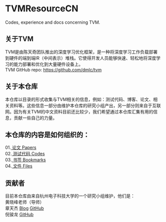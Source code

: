 # TVMResourceCN  
Codes, experience and docs concerning TVM.  

## 关于TVM  
TVM是由陈天奇团队推出的深度学习优化框架，是一种将深度学习工作负载部署到硬件的端到端IR（中间表示）堆栈。它使得开发人员能够快速、轻松地将深度学习的能力部署和优化到大量硬件设备上。  
TVM GitHub repo: <https://github.com/dmlc/tvm>  

## 关于本仓库  
本仓库以目录的形式收集与TVM相关的信息，例如：测试代码、博客、论文、相关资料等。这些信息一部分由维护本仓库的研究小组产出，另一部分则来自于互联网。因为有关TVM的中文资料目前还比较少，我们希望通过本仓库汇集有用的信息，贡献一些自己的力量。  

## 本仓库的内容是如何组织的：  
01.[ 论文 Papers](01.%E8%AE%BA%E6%96%87)  
02.[ 测试代码 Codes](02.%E6%B5%8B%E8%AF%95%E4%BB%A3%E7%A0%81)  
03.[ 书签 Bookmarks](03.%E4%B9%A6%E7%AD%BE)  
04.[ 文件 Files](04.%E6%96%87%E4%BB%B6)  

## 贡献者  
目前本仓库由来自杭州电子科技大学的一个研究小组维护，他们是：  
黄晓峰老师（导师）  
章天杰 [Blog](http://imztj.cn) [GitHub](https://github.com/ztjryg4/)  
倪骏龙 [GitHub](https://github.com/zh-Spike)  
